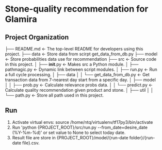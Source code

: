 # Stone-quality recommendation for Glamira

## Project Organization

├── README.md          <- The top-level README for developers using this project.
├── data               <- Store data from scirpt get_data_from_db.py
├── model              <- Store probabilities data use for recommendation
├── src                <- Source code in this project.
│    ├── __init__.py        <- Makes src a Python module.
│    ├── pathmagic.py       <- Dynamic link between script modules.
│    ├── run.py             <- Run a full cycle processing.
│    ├── data
│    │     └── get_data_from_db.py    <- Get transaction data from 7-nearest day start from a specific day.
│    ├── model
│    │     ├── prob.py                <- Calculate relevance probs data.
│    │     └── predict.py             <- Calculate quality recommendation given product and stone.
│    ├── util
│    │     └── path.py                <- Store all path used in this project.

## Run

1. Activate virtual envs: source /home/ntq/virtualenv/tf17py3/bin/activate
2. Run 'python {PROJECT_ROOT}/src/run.py --from_date=desire_date (%Y-%m-%d)' or set value to None to select today date.
3. Result file are store in {PROJECT_ROOT}/model/{run-date folder}/{run-date file}.csv.